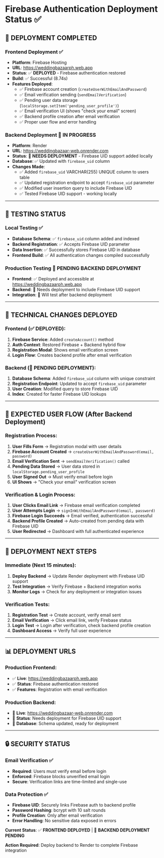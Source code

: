 # Firebase Authentication Deployment Status ✅

## 🚀 **DEPLOYMENT COMPLETED**

### **Frontend Deployment** ✅
- **Platform**: Firebase Hosting
- **URL**: https://weddingbazaarph.web.app
- **Status**: ✅ **DEPLOYED** - Firebase authentication restored
- **Build**: ✅ Successful (8.74s)
- **Features Deployed**:
  - ✅ Firebase account creation (`createUserWithEmailAndPassword`)
  - ✅ Email verification sending (`sendEmailVerification`) 
  - ✅ Pending user data storage (`localStorage.setItem('pending_user_profile')`)
  - ✅ Email verification UI (shows "check your email" screen)
  - ✅ Backend profile creation after email verification
  - ✅ Proper user flow and error handling

### **Backend Deployment** 🔄 **IN PROGRESS**
- **Platform**: Render
- **URL**: https://weddingbazaar-web.onrender.com
- **Status**: 🔄 **NEEDS DEPLOYMENT** - Firebase UID support added locally
- **Database**: ✅ Updated with `firebase_uid` column
- **Changes Made**:
  - ✅ Added `firebase_uid` VARCHAR(255) UNIQUE column to users table
  - ✅ Updated registration endpoint to accept `firebase_uid` parameter
  - ✅ Modified user insertion query to include Firebase UID
  - ✅ Tested Firebase UID support - working locally

---

## 🧪 **TESTING STATUS**

### **Local Testing** ✅
- **Database Schema**: ✅ `firebase_uid` column added and indexed
- **Backend Registration**: ✅ Accepts Firebase UID parameter
- **Data Insertion**: ✅ Successfully stores Firebase UID in database
- **Frontend Build**: ✅ All authentication changes compiled successfully

### **Production Testing** 🔄 **PENDING BACKEND DEPLOYMENT**
- **Frontend**: ✅ Deployed and accessible at https://weddingbazaarph.web.app
- **Backend**: 🔄 Needs deployment to include Firebase UID support
- **Integration**: 🔄 Will test after backend deployment

---

## 🔧 **TECHNICAL CHANGES DEPLOYED**

### **Frontend (✅ DEPLOYED)**:
1. **Firebase Service**: Added `createAccount()` method
2. **Auth Context**: Restored Firebase + Backend hybrid flow
3. **Registration Modal**: Shows email verification screen
4. **Login Flow**: Creates backend profile after email verification

### **Backend (🔄 PENDING DEPLOYMENT)**:
1. **Database Schema**: Added `firebase_uid` column with unique constraint
2. **Registration Endpoint**: Updated to accept `firebase_uid` parameter
3. **User Creation**: Modified query to store Firebase UID
4. **Index**: Created for faster Firebase UID lookups

---

## 🎯 **EXPECTED USER FLOW** (After Backend Deployment)

### **Registration Process**:
1. **User Fills Form** → Registration modal with user details
2. **Firebase Account Created** → `createUserWithEmailAndPassword(email, password)`
3. **Email Verification Sent** → `sendEmailVerification()` called
4. **Pending Data Stored** → User data stored in `localStorage.pending_user_profile`
5. **User Signed Out** → Must verify email before login
6. **UI Shows** → "Check your email" verification screen

### **Verification & Login Process**:
1. **User Clicks Email Link** → Firebase email verification completed
2. **User Attempts Login** → `signInWithEmailAndPassword(email, password)`
3. **Firebase Login Succeeds** → Email verified, authentication successful
4. **Backend Profile Created** → Auto-created from pending data with Firebase UID
5. **User Redirected** → Dashboard with full authenticated experience

---

## 🚀 **DEPLOYMENT NEXT STEPS**

### **Immediate (Next 15 minutes)**:
1. **Deploy Backend** → Update Render deployment with Firebase UID support
2. **Test Integration** → Verify Firebase + Backend integration works
3. **Monitor Logs** → Check for any deployment or integration issues

### **Verification Tests**:
1. **Registration Test** → Create account, verify email sent
2. **Email Verification** → Click email link, verify Firebase status
3. **Login Test** → Login after verification, check backend profile creation
4. **Dashboard Access** → Verify full user experience

---

## 📊 **DEPLOYMENT URLS**

### **Production Frontend**: 
- ✅ **Live**: https://weddingbazaarph.web.app
- ✅ **Status**: Firebase authentication restored
- ✅ **Features**: Registration with email verification

### **Production Backend**:
- 🔄 **Live**: https://weddingbazaar-web.onrender.com
- 🔄 **Status**: Needs deployment for Firebase UID support
- 🔄 **Database**: Schema updated, ready for deployment

---

## 🔒 **SECURITY STATUS**

### **Email Verification** ✅
- **Required**: Users must verify email before login
- **Enforced**: Firebase blocks unverified email login
- **Secure**: Verification links are time-limited and single-use

### **Data Protection** ✅  
- **Firebase UID**: Securely links Firebase auth to backend profile
- **Password Hashing**: bcrypt with 10 salt rounds
- **Profile Creation**: Only after email verification
- **Error Handling**: No sensitive data exposed in errors

**Current Status**: ✅ **FRONTEND DEPLOYED** | 🔄 **BACKEND DEPLOYMENT PENDING**

**Action Required**: Deploy backend to Render to complete Firebase integration
